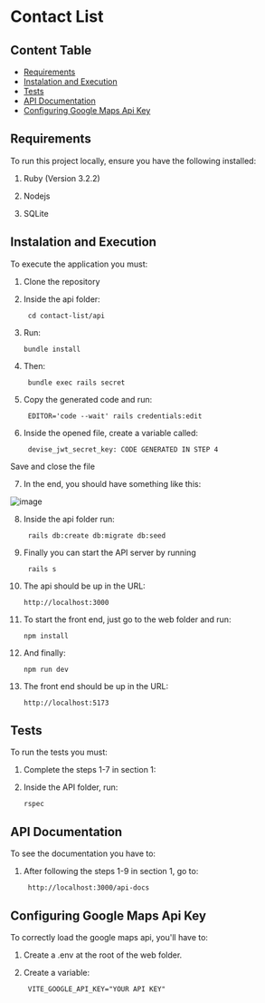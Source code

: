 # Contact List

## Content Table
- [Requirements](#requirements)
- [Instalation and Execution](#instalation-and-execution)
- [Tests](#tests)
- [API Documentation](#api-documentation)
- [Configuring Google Maps Api Key](#configuring-google-maps-api-key)
## Requirements
To run this project locally, ensure you have the following installed:
1. Ruby (Version 3.2.2)

2. Nodejs

3. SQLite

## Instalation and Execution
To execute the application you must:
1. Clone the repository

2. Inside the api folder: 

        cd contact-list/api

3. Run:

       bundle install 

4. Then:

        bundle exec rails secret 

5. Copy the generated code and run:

        EDITOR='code --wait' rails credentials:edit

6. Inside the opened file, create a variable called:

        devise_jwt_secret_key: CODE GENERATED IN STEP 4

Save and close the file

7. In the end, you should have something like this:

![image](https://github.com/gmkoeb/contact-list/assets/105087841/cc8961d1-a892-42c9-994c-a712861c84a2)

8. Inside the api folder run:

        rails db:create db:migrate db:seed

9. Finally you can start the API server by running

        rails s

10. The api should be up in the URL:

        http://localhost:3000

11. To start the front end, just go to the web folder and run:

        npm install

12. And finally:

        npm run dev

13. The front end should be up in the URL:

        http://localhost:5173

## Tests
To run the tests you must:

1. Complete the steps 1-7 in section 1:

2. Inside the API folder, run:

       rspec

## API Documentation
To see the documentation you have to:

1. After following the steps 1-9 in section 1, go to:

        http://localhost:3000/api-docs

## Configuring Google Maps Api Key
To correctly load the google maps api, you'll have to: 

1. Create a .env at the root of the web folder.

2. Create a variable:

        VITE_GOOGLE_API_KEY="YOUR API KEY"
